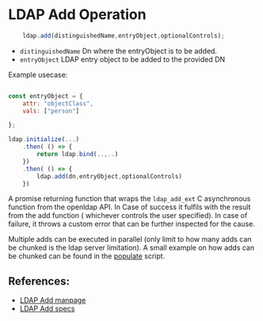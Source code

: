 # LDAP Add Operation

```javascript
    ldap.add(distinguishedName,entryObject,optionalControls);
```

* `distinguishedName` Dn where the entryObject is to be added.
* `entryObject` LDAP entry object to be added to the provided DN

Example usecase:

```javascript

const entryObject = {
    attr: "objectClass",
    vals: ["person"]

};

ldap.initialize(...)
    .then( () => {
        return ldap.bind(..,..)
    })
    .then( () => {
        ldap.add(dn,entryObject,optionalControls)
    })

```

A promise returning function that wraps the `ldap_add_ext` C asynchronous function from the openldap API. In Case of success it fulfils with  the result from the add function ( whichever controls the user specified). In case of failure, it throws a custom error that can be further inspected for the cause.

Multiple adds can be executed in parallel (only limit to how many adds can be chunked is the ldap server limitation). A small example on how adds can be chunked can be found in the [populate](../../populate.js) script.


## References:

* [LDAP Add manpage](https://linux.die.net/man/3/ldap_add_ext)
* [LDAP Add specs](https://www.ldap.com/the-ldap-add-operation)

